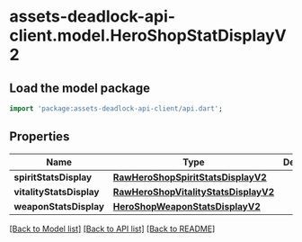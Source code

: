 # assets-deadlock-api-client.model.HeroShopStatDisplayV2

## Load the model package
```dart
import 'package:assets-deadlock-api-client/api.dart';
```

## Properties
Name | Type | Description | Notes
------------ | ------------- | ------------- | -------------
**spiritStatsDisplay** | [**RawHeroShopSpiritStatsDisplayV2**](RawHeroShopSpiritStatsDisplayV2.md) |  | 
**vitalityStatsDisplay** | [**RawHeroShopVitalityStatsDisplayV2**](RawHeroShopVitalityStatsDisplayV2.md) |  | 
**weaponStatsDisplay** | [**HeroShopWeaponStatsDisplayV2**](HeroShopWeaponStatsDisplayV2.md) |  | 

[[Back to Model list]](../README.md#documentation-for-models) [[Back to API list]](../README.md#documentation-for-api-endpoints) [[Back to README]](../README.md)


